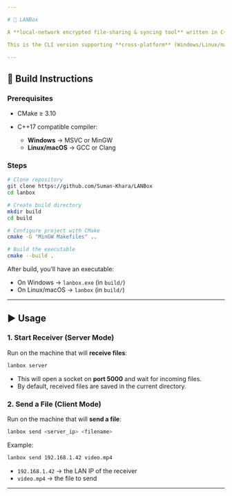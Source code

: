 ```yaml
---

# 📘 LANBox

A **local-network encrypted file-sharing & syncing tool** written in C++.

This is the CLI version supporting **cross-platform** (Windows/Linux/macOS).

---
```


## 🚀 Build Instructions

### Prerequisites

* CMake ≥ 3.10
* C++17 compatible compiler:

  * **Windows** → MSVC or MinGW
  * **Linux/macOS** → GCC or Clang

### Steps

```bash
# Clone repository
git clone https://github.com/Suman-Khara/LANBox
cd lanbox

# Create build directory
mkdir build
cd build

# Configure project with CMake
cmake -G "MinGW Makefiles" ..

# Build the executable
cmake --build .
```

After build, you’ll have an executable:

* On Windows → `lanbox.exe` (in `build/`)
* On Linux/macOS → `lanbox` (in `build/`)

---

## ▶️ Usage

### 1. Start Receiver (Server Mode)

Run on the machine that will **receive files**:

```bash
lanbox server
```

* This will open a socket on **port 5000** and wait for incoming files.
* By default, received files are saved in the current directory.

### 2. Send a File (Client Mode)

Run on the machine that will **send a file**:

```bash
lanbox send <server_ip> <filename>
```

Example:

```bash
lanbox send 192.168.1.42 video.mp4
```

* `192.168.1.42` → the LAN IP of the receiver
* `video.mp4` → the file to send

---
